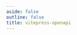 ```yaml
---
aside: false
outline: false
title: vitepress-openapi
---
```


<script setup lang="ts">
import { onBeforeMount, onBeforeUnmount } from 'vue'
import { useRoute, useData } from 'vitepress'
import { useTheme } from 'vitepress-openapi/client'

const route = useRoute()

const { isDark } = useData()

const exampleSlug = route.data.params.exampleSlug
const specUrl = route.data.params.specUrl
const themeConfig = route.data.params.themeConfig

onBeforeMount(() => {
    useTheme(themeConfig)
})

onBeforeUnmount(() => {
    useTheme().reset()
})
</script>

<OARemoteSpec :spec-url="specUrl" :isDark="isDark" />
